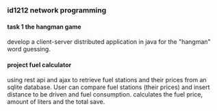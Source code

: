 ### id1212 network programming
#### task 1 the hangman game
develop a client-server distributed application in java for the "hangman" word guessing.
#### project fuel calculator
using rest api and ajax to retrieve fuel stations and their prices from an sqlite database. User can compare fuel stations (their prices) and insert distance to be driven and fuel consumption. calculates the fuel price, amount of liters and the total save. 
